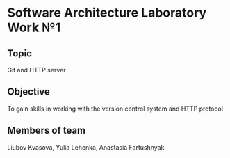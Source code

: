 # Software Architecture Laboratory Work №1
## Topic 
Git and HTTP server
## Objective 
To gain skills in working with the version control system and HTTP protocol
## Members of team
Liubov Kvasova, Yulia Lehenka, Anastasia Fartushnyak
